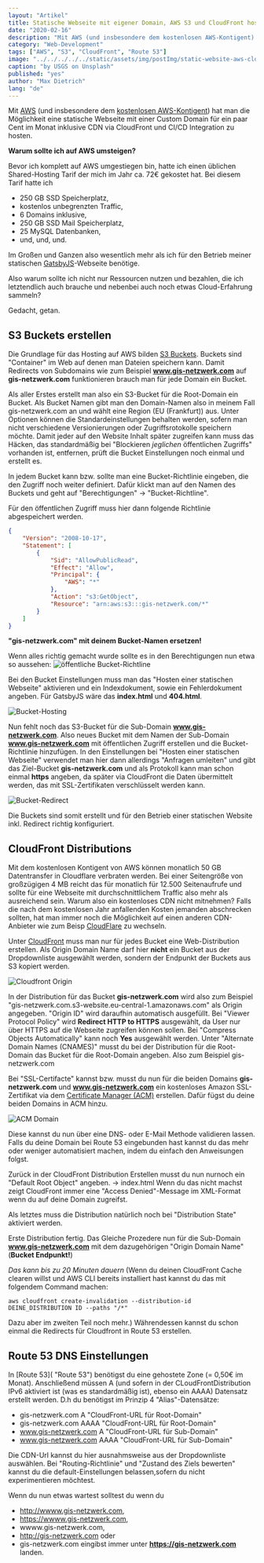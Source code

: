 ```yaml
---
layout: "Artikel"
title: Statische Webseite mit eigener Domain, AWS S3 und CloudFront hosten
date: "2020-02-16"
description: "Mit AWS (und insbesondere dem kostenlosen AWS-Kontigent) hat man die Möglichkeit eine statische Webseite mit einer Custom Domain für ein paar Cent im Monat auf S3 inkl. CludFront CDN zu hosten."
category: "Web-Development"
tags: ["AWS", "S3", "CloudFront", "Route 53"]
image: "../../../../../static/assets/img/postImg/static-website-aws-cloudfront.jpg"
caption: "by USGS on Unsplash"
published: "yes"
author: "Max Dietrich"
lang: "de"
---
```


Mit [AWS](https://aws.amazon.com/de/?nc2=h_lg "AWS") (und insbesondere dem [kostenlosen AWS-Kontigent](https://aws.amazon.com/de/free/?nc2=h_ql_pr_ft&all-free-tier.sort-by=item.additionalFields.SortRank&all-free-tier.sort-order=asc "kostenloses AWS-Kontigent")) hat man die Möglichkeit eine statische Webseite mit einer Custom Domain für ein paar Cent im Monat inklusive CDN via CloudFront und CI/CD Integration zu hosten. 

**Warum sollte ich auf AWS umsteigen?**

Bevor ich komplett auf AWS umgestiegen bin, hatte ich einen üblichen Shared-Hosting Tarif der mich im Jahr ca. 72€ gekostet hat. Bei diesem Tarif hatte ich
+ 250 GB SSD Speicherplatz,
+ kostenlos unbegrenzten Traffic,
+ 6 Domains inklusive,
+ 250 GB SSD Mail Speicherplatz,
+ 25 MySQL Datenbanken,
+ und, und, und.

Im Großen und Ganzen also wesentlich mehr als ich für den Betrieb meiner statischen [GatsbyJS](https://www.gatsbyjs.org/)-Webseite benötige.

Also warum sollte ich nicht nur Ressourcen nutzen und bezahlen, die ich letztendlich auch brauche und nebenbei auch noch etwas Cloud-Erfahrung sammeln?

Gedacht, getan.

## S3 Buckets erstellen

Die Grundlage für das Hosting auf AWS bilden [S3 Buckets](https://s3.console.aws.amazon.com/s3/home "S3 Buckets"). Buckets sind "Container" im Web auf denen man Dateien speichern kann.
Damit Redirects von Subdomains wie zum Beispiel **www.gis-netzwerk.com** auf **gis-netzwerk.com** funktionieren brauch man für jede Domain ein Bucket.

Als aller Erstes erstellt man also ein S3-Bucket für die Root-Domain ein Bucket. Als Bucket Namen gibt man den Domain-Namen also in meinem Fall gis-netzwerk.com an und wählt eine Region (EU (Frankfurt)) aus.
Unter Optionen können die Standardeinstellungen behalten werden, sofern man nicht verschiedene Versionierungen oder Zugriffsrotokolle speichern möchte.
Damit jeder auf den Website Inhalt später zugreifen kann muss das Häcken, das standardmäßig bei "Blockieren *jeglichen* öffentlichen Zugriffs" vorhanden ist, entfernen, prüft die Bucket Einstellungen noch einmal und erstellt es.

In jedem Bucket kann bzw. sollte man eine Bucket-Richtlinie eingeben, die den Zugriff noch weiter definiert.
Dafür klickt man auf den Namen des Buckets und geht auf "Berechtigungen" -> "Bucket-Richtline".

Für den öffentlichen Zugriff muss hier dann folgende Richtlinie abgespeichert werden.
```json
{
    "Version": "2008-10-17",
    "Statement": [
        {
            "Sid": "AllowPublicRead",
            "Effect": "Allow",
            "Principal": {
                "AWS": "*"
            },
            "Action": "s3:GetObject",
            "Resource": "arn:aws:s3:::gis-netzwerk.com/*"
        }
    ]
}
```
**"gis-netzwerk.com" mit deinem Bucket-Namen ersetzen!**

Wenn alles richtig gemacht wurde sollte es in den Berechtigungen nun etwa so aussehen:
![öffentliche Bucket-Richtline](bucket-richtline.png "öffentliche Bucket-Richtline")

Bei den Bucket Einstellungen muss man das "Hosten einer statischen Webseite" aktivieren und ein Indexdokument, sowie ein Fehlerdokument angeben.
Für GatsbyJS wäre das **index.html** und **404.html**.

![Bucket-Hosting](bucket-hosting.png "Bucket-Hosting")

Nun fehlt noch das S3-Bucket für die Sub-Domain **www.gis-netzwerk.com**.
Also neues Bucket mit dem Namen der Sub-Domain **www.gis-netzwerk.com** mit öffentlichen Zugriff erstellen und die Bucket-Richtlinie hinzufügen.
In den Einstellungen bei "Hosten einer statischen Webseite" verwendet man hier dann allerdings "Anfragen umleiten" und gibt das Ziel-Bucket **gis-netzwerk.com** und als Protokoll kann man schon einmal **https** angeben, da später via CloudFront die Daten übermittelt werden, das mit SSL-Zertifikaten verschlüsselt werden kann.

![Bucket-Redirect](bucket-redirect.png "Bucket-Redirect")

Die Buckets sind somit erstellt und für den Betrieb einer statischen Website inkl. Redirect richtig konfiguriert.


## CloudFront Distributions

Mit dem kostenlosen Kontigent von AWS können monatlich 50 GB Datentransfer in Cloudflare verbraten werden.
Bei einer Seitengröße von großzügigen 4 MB reicht das für monatlich für 12.500 Seitenaufrufe und sollte für eine Webseite mit durchschnittlichem Traffic also mehr als ausreichend sein. Warum also ein kostenloses CDN nicht mitnehmen?
Falls die nach dem kostenlosen Jahr anfallenden Kosten jemanden abschrecken sollten, hat man immer noch die Möglichkeit auf einen anderen CDN-Anbieter wie zum Beisp [CloudFlare](https://www.cloudflare.com "CloudFlare") zu wechseln.

Unter [CloudFront](https://console.aws.amazon.com/cloudfront/ "CloudFront") muss man nur für jedes Bucket eine Web-Distribution erstellen.
Als Origin Domain Name darf hier **nicht** ein Bucket aus der Dropdownliste ausgewählt werden, sondern der Endpunkt der Buckets aus S3 kopiert werden.

![Cloudfront Origin](cloudfront-origin.png "Cloudfront Origin")

In der Distribution für das Bucket **gis-netzwerk.com** wird also zum Beispiel "gis-netzwerk.com.s3-website.eu-central-1.amazonaws.com" als Origin angegeben.
"Origin ID" wird daraufhin automatisch ausgefüllt. Bei "Viewer Protocol Policy" wird **Redirect HTTP to HTTPS** ausgewählt, da User nur über HTTPS auf die Webseite zugreifen können sollen. Bei "Compress Objects Automatically" kann noch **Yes** ausgewählt werden.
Unter "Alternate Domain Names (CNAMES)" musst du bei der Distribution für die Root-Domain das Bucket für die Root-Domain angeben. Also zum Beispiel gis-netzwerk.com

Bei "SSL-Certifacte" kannst bzw. musst du nun für die beiden Domains **gis-netzwerk.com** und **www.gis-netzwerk.com** ein kostenloses Amazon SSL-Zertifikat via dem [Certificate Manager (ACM)](https://aws.amazon.com/de/certificate-manager/ "Certificate Manager (ACM)") erstellen. Dafür fügst du deine beiden Domains in ACM hinzu. 

![ACM Domain](acm_domain.png "ACM Domain")

Diese kannst du nun über eine DNS- oder E-Mail Methode validieren lassen. Falls du deine Domain bei Route 53 eingebunden hast kannst du das mehr oder weniger automatisiert machen, indem du einfach den Anweisungen folgst.

Zurück in der CloudFront Distribution Erstellen musst du nun nurnoch ein "Default Root Object" angeben. -> index.html
Wenn du das nicht machst zeigt CloudFront immer eine "Access Denied"-Message im XML-Format wenn du auf deine Domain zugreifst.

Als letztes muss die Distribution natürlich noch bei "Distribution State" aktiviert werden.

Erste Distribution fertig. Das Gleiche Prozedere nun für die Sub-Domain **www.gis-netzwerk.com** mit dem dazugehörigen "Origin Domain Name"(**Bucket Endpunkt!**)

_Das kann bis zu 20 Minuten dauern_
(Wenn du deinen CloudFront Cache clearen willst und AWS CLI bereits installiert hast kannst du das mit folgendem Command machen:
```shell
aws cloudfront create-invalidation --distribution-id DEINE_DISTRIBUTION ID --paths "/*"
```
Dazu aber im zweiten Teil noch mehr.)
Währendessen kannst du schon einmal die Redirects für Cloudfront in Route 53 erstellen.

## Route 53 DNS Einstellungen

In [Route 53]( "Route 53") benötigst du eine gehostete Zone (= 0,50€ im Monat). Anschließend müssen A (und sofern in der CLoudFrontDistribution IPv6
aktiviert ist (was es standardmäßig ist), ebenso ein AAAA) Datensatz erstellt werden.
D.h du benötigst im Prinzip 4 "Alias"-Datensätze:
+ gis-netzwerk.com A "CloudFront-URL für Root-Domain"
+ gis-netzwerk.com AAAA "CloudFront-URL für Root-Domain"
+ www.gis-netzwerk.com A "CloudFront-URL für Sub-Domain"
+ www.gis-netzwerk.com AAAA "CloudFront-URL für Sub-Domain"

Die CDN-Url kannst du hier ausnahmsweise aus der Dropdownliste auswählen.
Bei "Routing-Richtlinie" und "Zustand des Ziels bewerten" kannst du die default-Einstellungen belassen,sofern du nicht experimentieren möchtest.

Wenn du nun etwas wartest solltest du wenn du
+ http://wwww.gis-netzwerk.com,
+ https://wwww.gis-netzwerk.com,
+ wwww.gis-netzwerk.com,
+ http://gis-netzwerk.com oder
+ gis-netzwerk.com
eingibst immer unter **https://gis-netzwerk.com** landen.



